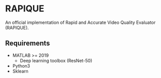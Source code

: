 # RAPIQUE
An official implementation of Rapid and Accurate Video Quality Evaluator (RAPIQUE).

## Requirements

- MATLAB >= 2019
  - Deep learning toolbox (ResNet-50)
- Python3
- Sklearn
